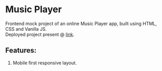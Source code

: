 # Music Player
Frontend mock project of an online Music Player app, built using HTML, CSS and Vanilla JS.\
Deployed project present @ [link](raaga-music.netlify.app/ "Deployed Project link" ).

## Features:
1. Mobile first responsive layout.
